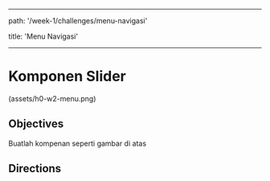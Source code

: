 
---

path:  '/week-1/challenges/menu-navigasi'

title:  'Menu Navigasi'

---

  

# Komponen Slider

(assets/h0-w2-menu.png)

  

## Objectives

Buatlah kompenan seperti gambar di atas

  

## Directions
